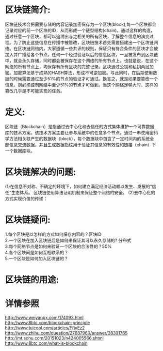 # 区块链简介:
区块链技术会把需要存储的内容记录加密保存为一个区块(block),每一个区块都会记录对应的前一个区块的ID，从而形成一个链型结构(chain)。通过这样的构造，通过任意一个区块，都可以追溯出与之相关的所有区块，了解整个信息的演变过程。为了防止这些信息在传播中被篡改，区块链技术首先需要搭建出一个区块链网络。在区块链网络内，大家遵循一些共识的规则，保证只有符合条件的区块才会被加入并广播给各个节点。任何一个经过验证以后的信息区块，一旦被发布到区块链中，就会永久存储，同时都会被保存在这个网络的所有节点上。也就是说，在这个网络的所有节点上，均保存有所有区块的完整记录。区块通过公钥和私钥两层加密。加密算法基于成熟的HASH算法，形成不可逆加密。与此同时，在后期使用数据的时候需要通过至少51%的节点的验证才可通过。换言之，就是如果要篡改一个信息，则必须控制网络中至少51%的节点才可做到。当这个网络足够大时，这样的篡改几乎是不可能实现的任务。

# 定义:
区块链（Blockchain）是指通过去中心化和去信任的方式集体维护一个可靠数据库的技术方案。该技术方案主要让参与系统中的任意多个节点，通过一串使用密码学方法相关联产生的数据块（block），每个数据块中包含了一定时间内的系统全部信息交流数据，并且生成数据指纹用于验证其信息的有效性和链接（chain）下一个数据库块。

# 区块链解决的问题:
(1)在信息不对称、不确定的环境下，如何建立满足经济活动赖以发生、发展的“信任”生态体系。
区块链使用算法证明机制来保证整个网络的安全。
(2)去中心化的方式实现价值的传递：

# 区块链疑问:
1.每个区块是以怎样的方式如何保存内容的？区块ID  
2.一个区块在加入区块链后是如何来保证其可以永久存储的? 分布式  
3.每个网络节点是如何来验证一个区块的合法性的？50%  
4.各个区块间是如何互相联系的？  
5.一个区块是如何加入区块链的？  

# 区块链的用途:
  
# 详情参照  
http://www.weiyangx.com/174093.html  
http://www.8btc.com/blockchain-principle  
http://www.tuicool.com/articles/FfiyEz2 
http://www.zhihu.com/question/27687960/answer/38301765
http://mt.sohu.com/20151023/n424005566.shtml 
http://www.8btc.com/what-is-blockchain